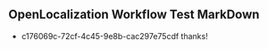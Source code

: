 ## OpenLocalization Workflow Test MarkDown
* c176069c-72cf-4c45-9e8b-cac297e75cdf thanks!

<!--HONumber=Aug16_HO1-->


